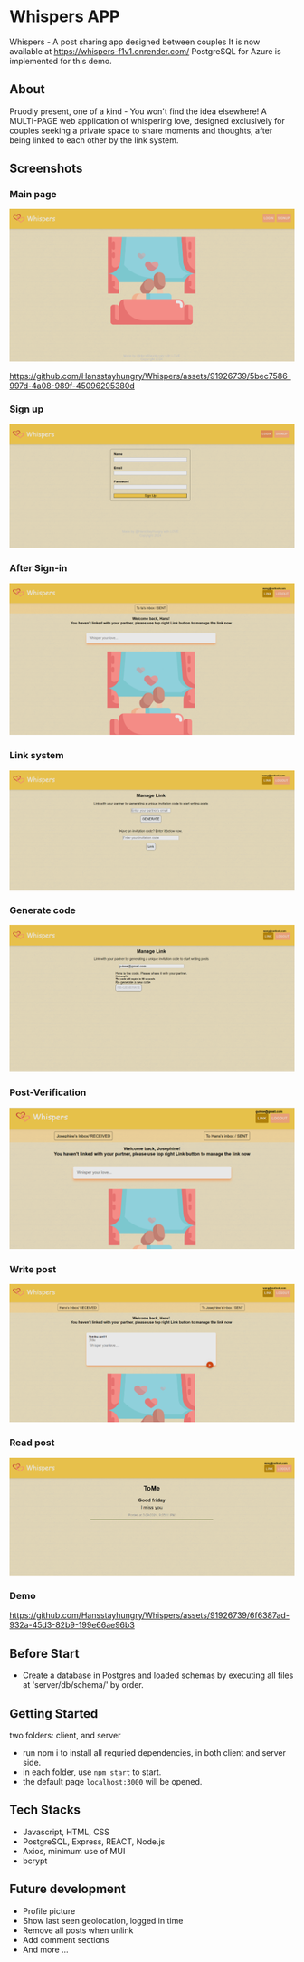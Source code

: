 # Whispers APP

Whispers - A post sharing app designed between couples
It is now available at https://whispers-f1v1.onrender.com/
PostgreSQL for Azure is implemented for this demo.

## About

Pruodly present, one of a kind - You won't find the idea elsewhere!
A MULTI-PAGE web application of whispering love, designed exclusively for couples seeking a private space to share moments and thoughts, after being linked to each other by the link system.

## Screenshots

### Main page
![mainPage](https://github.com/Hansstayhungry/Whispers/blob/master/src/screenshots/Main-page.png)


https://github.com/Hansstayhungry/Whispers/assets/91926739/5bec7586-997d-4a08-989f-45096295380d



### Sign up
![signUp](https://github.com/Hansstayhungry/Whispers/blob/master/src/screenshots/signup.png)

### After Sign-in
![afterSignin](https://github.com/Hansstayhungry/Whispers/blob/master/src/screenshots/after-signin.png)

### Link system
![linkSystem](https://github.com/Hansstayhungry/Whispers/blob/master/src/screenshots/Linked-system.png)

### Generate code
![generateCode](https://github.com/Hansstayhungry/Whispers/blob/master/src/screenshots/Generate-code.png)

### Post-Verification
![after-linked](https://github.com/Hansstayhungry/Whispers/blob/master/src/screenshots/after-linked.png)

### Write post
![writePost](https://github.com/Hansstayhungry/Whispers/blob/master/src/screenshots/write-post.png)

### Read post
![readPost](https://github.com/Hansstayhungry/Whispers/blob/master/src/screenshots/Received-post.png)

### Demo


https://github.com/Hansstayhungry/Whispers/assets/91926739/6f6387ad-932a-45d3-82b9-199e66ae96b3




## Before Start
  - Create a database in Postgres and loaded schemas by executing all files at 'server/db/schema/' by order.

## Getting Started
  two folders: client, and server
  - run npm i to install all requried dependencies, in both client and server side.
  - in each folder, use `npm start` to start.
  - the default page `localhost:3000` will be opened.

## Tech Stacks

  - Javascript, HTML, CSS
  - PostgreSQL, Express, REACT, Node.js
  - Axios, minimum use of MUI
  - bcrypt

## Future development

  - Profile picture
  - Show last seen geolocation, logged in time
  - Remove all posts when unlink
  - Add comment sections
  - And more ...
